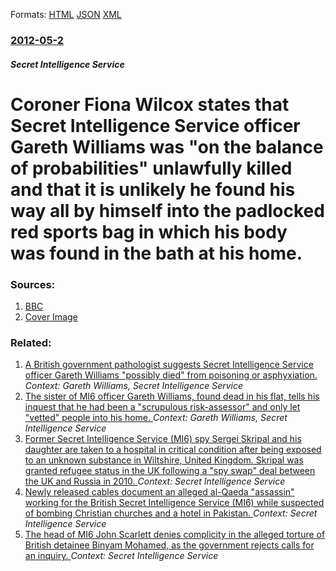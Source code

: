 
Formats: [HTML](/news/2012/05/2/coroner-fiona-wilcox-states-that-secret-intelligence-service-officer-gareth-williams-was-on-the-balance-of-probabilities-unlawfully-killed.html)  [JSON](/news/2012/05/2/coroner-fiona-wilcox-states-that-secret-intelligence-service-officer-gareth-williams-was-on-the-balance-of-probabilities-unlawfully-killed.json)  [XML](/news/2012/05/2/coroner-fiona-wilcox-states-that-secret-intelligence-service-officer-gareth-williams-was-on-the-balance-of-probabilities-unlawfully-killed.xml)  

### [2012-05-2](/news/2012/05/2/index.md)

##### Secret Intelligence Service
# Coroner Fiona Wilcox states that Secret Intelligence Service officer Gareth Williams was "on the balance of probabilities" unlawfully killed and that it is unlikely he found his way all by himself into the padlocked red sports bag in which his body was found in the bath at his home. 




### Sources:

1. [BBC](http://www.bbc.co.uk/news/uk-17922388)
1. [Cover Image](http://ichef.bbci.co.uk/news/1024/media/images/59984000/jpg/_59984139_014645736-1.jpg)

### Related:

1. [A British government pathologist suggests Secret Intelligence Service officer Gareth Williams "possibly died" from poisoning or asphyxiation. ](/news/2012/04/30/a-british-government-pathologist-suggests-secret-intelligence-service-officer-gareth-williams-possibly-died-from-poisoning-or-asphyxiation.md) _Context: Gareth Williams, Secret Intelligence Service_
2. [The sister of MI6 officer Gareth Williams, found dead in his flat, tells his inquest that he had been a "scrupulous risk-assessor" and only let "vetted" people into his home. ](/news/2012/04/23/the-sister-of-mi6-officer-gareth-williams-found-dead-in-his-flat-tells-his-inquest-that-he-had-been-a-scrupulous-risk-assessor-and-only.md) _Context: Gareth Williams, Secret Intelligence Service_
3. [Former Secret Intelligence Service (MI6) spy Sergei Skripal and his daughter are taken to a hospital in critical condition after being exposed to an unknown substance in Wiltshire, United Kingdom. Skripal was granted refugee status in the UK following a "spy swap" deal between the UK and Russia in 2010. ](/news/2018/03/5/former-secret-intelligence-service-mi6-spy-sergei-skripal-and-his-daughter-are-taken-to-a-hospital-in-critical-condition-after-being-expos.md) _Context: Secret Intelligence Service_
4. [Newly released cables document an alleged al-Qaeda "assassin" working for the British Secret Intelligence Service (MI6) while suspected of bombing Christian churches and a hotel in Pakistan. ](/news/2011/04/26/newly-released-cables-document-an-alleged-al-qaeda-assassin-working-for-the-british-secret-intelligence-service-mi6-while-suspected-of-b.md) _Context: Secret Intelligence Service_
5. [ The head of MI6 John Scarlett denies complicity in the alleged torture of British detainee Binyam Mohamed, as the government rejects calls for an inquiry. ](/news/2009/08/10/the-head-of-mi6-john-scarlett-denies-complicity-in-the-alleged-torture-of-british-detainee-binyam-mohamed-as-the-government-rejects-calls.md) _Context: Secret Intelligence Service_
